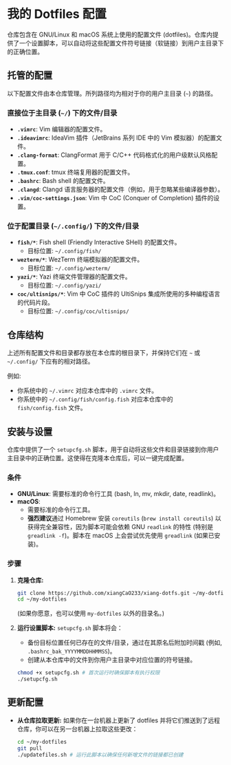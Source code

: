 # 我的 Dotfiles 配置

仓库包含在 GNU/Linux 和 macOS 系统上使用的配置文件 (dotfiles)。仓库内提供了一个设置脚本，可以自动将这些配置文件符号链接（软链接）到用户主目录下的正确位置。

## 托管的配置

以下配置文件由本仓库管理。所列路径均为相对于你的用户主目录 (`~`) 的路径。

### 直接位于主目录 (`~/`) 下的文件/目录

-   **`.vimrc`**: Vim 编辑器的配置文件。
-   **`.ideavimrc`**: IdeaVim 插件（JetBrains 系列 IDE 中的 Vim 模拟器）的配置文件。
-   **`.clang-format`**: ClangFormat 用于 C/C++ 代码格式化的用户级默认风格配置。
-   **`.tmux.conf`**: tmux 终端复用器的配置文件。
-   **`.bashrc`**: Bash shell 的配置文件。
-   **`.clangd`**: Clangd 语言服务器的配置文件（例如，用于忽略某些编译器参数）。
-   **`.vim/coc-settings.json`**: Vim 中 CoC (Conquer of Completion) 插件的设置。

### 位于配置目录 (`~/.config/`) 下的文件/目录

-   **`fish/*`**: Fish shell (Friendly Interactive SHell) 的配置文件。
    -   目标位置: `~/.config/fish/`
-   **`wezterm/*`**: WezTerm 终端模拟器的配置文件。
    -   目标位置: `~/.config/wezterm/`
-   **`yazi/*`**: Yazi 终端文件管理器的配置文件。
    -   目标位置: `~/.config/yazi/`
-   **`coc/ultisnips/*`**: Vim 中 CoC 插件的 UltiSnips 集成所使用的多种编程语言的代码片段。
    -   目标位置: `~/.config/coc/ultisnips/`

## 仓库结构

上述所有配置文件和目录都存放在本仓库的根目录下，并保持它们在 `~` 或 `~/.config/` 下应有的相对路径。

例如:

-   你系统中的 `~/.vimrc` 对应本仓库中的 `.vimrc` 文件。
-   你系统中的 `~/.config/fish/config.fish` 对应本仓库中的 `fish/config.fish` 文件。

## 安装与设置

仓库中提供了一个 `setupcfg.sh` 脚本，用于自动将这些文件和目录链接到你用户主目录中的正确位置。这使得在克隆本仓库后，可以一键完成配置。

### 条件

-   **GNU/Linux**: 需要标准的命令行工具 (bash, ln, mv, mkdir, date, readlink)。
-   **macOS**:
    -   需要标准的命令行工具。
    -   **强烈建议**通过 Homebrew 安装 `coreutils` (`brew install coreutils`) 以获得完全兼容性，因为脚本可能会依赖 GNU `readlink` 的特性 (特别是 `greadlink -f`)。脚本在 macOS 上会尝试优先使用 `greadlink` (如果已安装)。

### 步骤

1.  **克隆仓库:**

    ```bash
    git clone https://github.com/xiangCaO233/xiang-dotfs.git ~/my-dotfiles
    cd ~/my-dotfiles
    ```

    (如果你愿意，也可以使用 `my-dotfiles` 以外的目录名。)

2.  **运行设置脚本:**
    `setupcfg.sh` 脚本将会：

    -   备份目标位置任何已存在的文件/目录，通过在其原名后附加时间戳 (例如, `.bashrc_bak_YYYYMMDDHHMMSS`)。
    -   创建从本仓库中的文件到你用户主目录中对应位置的符号链接。

    ```bash
    chmod +x setupcfg.sh # 首次运行时确保脚本有执行权限
    ./setupcfg.sh
    ```

## 更新配置

-   **从仓库拉取更新:**
    如果你在一台机器上更新了 dotfiles 并将它们推送到了远程仓库，你可以在另一台机器上拉取这些更改：
    ```bash
    cd ~/my-dotfiles
    git pull
    ./updatefiles.sh # 运行此脚本以确保任何新增文件的链接都已创建
    ```
